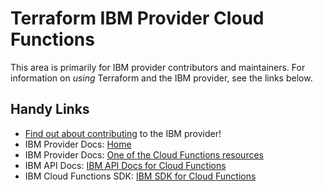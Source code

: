 # Terraform IBM Provider Cloud Functions
<!-- markdownlint-disable MD026 -->
This area is primarily for IBM provider contributors and maintainers. For information on _using_ Terraform and the IBM provider, see the links below.


## Handy Links
* [Find out about contributing](../../../.github/CONTRIBUTING.md) to the IBM provider!
* IBM Provider Docs: [Home](https://registry.terraform.io/providers/IBM-Cloud/ibm/latest/docs)
* IBM Provider Docs: [One of the Cloud Functions resources](https://registry.terraform.io/providers/IBM-Cloud/ibm/latest/docs/resources/function_action)
* IBM API Docs: [IBM API Docs for Cloud Functions](https://cloud.ibm.com/docs/openwhisk?topic=openwhisk-actions_over)
* IBM Cloud Functions SDK: [IBM SDK for Cloud Functions](https://github.com/apache/openwhisk-client-go/tree/master/whisk)
